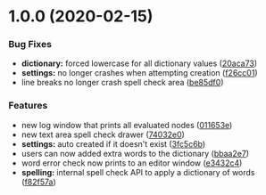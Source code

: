 # 1.0.0 (2020-02-15)


### Bug Fixes

* **dictionary:** forced lowercase for all dictionary values ([20aca73](https://github.com/ashblue/unity-simple-spellcheck/commit/20aca73a471f078d24774f5ee80770c0f1896d24))
* **settings:** no longer crashes when attempting creation ([f26cc01](https://github.com/ashblue/unity-simple-spellcheck/commit/f26cc015d751230725ef1b58d34cd432ba6ebf0b))
* line breaks no longer crash spell check area ([be85df0](https://github.com/ashblue/unity-simple-spellcheck/commit/be85df067c7fd294bde549e59452864b8c8697a3))


### Features

* new log window that prints all evaluated nodes ([011653e](https://github.com/ashblue/unity-simple-spellcheck/commit/011653eb493609eb4ef1b389d8dbe70f6a3af132))
* new text area spell check drawer ([74032e0](https://github.com/ashblue/unity-simple-spellcheck/commit/74032e0326ec181fbf4c453d4a9a44759e1ed35d))
* **settings:** auto created if it doesn't exist ([3fc5c6b](https://github.com/ashblue/unity-simple-spellcheck/commit/3fc5c6b5c00897931ee86b95094eed7df627ef74))
* users can now added extra words to the dictionary ([bbaa2e7](https://github.com/ashblue/unity-simple-spellcheck/commit/bbaa2e7dfa2603cf760ec45621b86b30f1ce73a8))
* word error check now prints to an editor window ([e3432c4](https://github.com/ashblue/unity-simple-spellcheck/commit/e3432c46bc76addffc7258d33e34b6530a30d643))
* **spelling:** internal spell check API to apply a dictionary of words ([f82f57a](https://github.com/ashblue/unity-simple-spellcheck/commit/f82f57af283dae9fa7d018200337a42fe1c18073))
